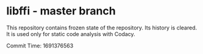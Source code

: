# libffi - master branch

This repository contains frozen state of the repository.
Its history is cleared. It is used only for static code
analysis with Codacy.

Commit Time: 1691376563